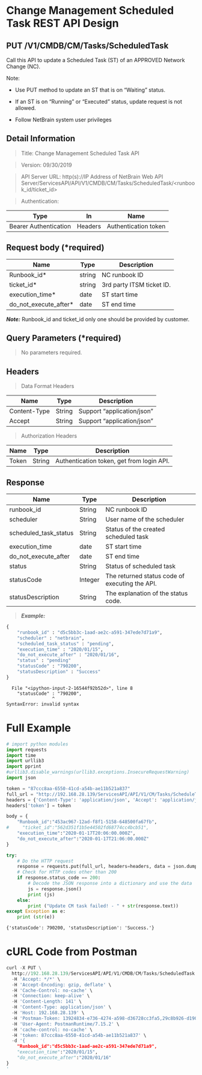 
# Change Management Scheduled Task REST API Design

PUT /V1/CMDB/CM/Tasks/ScheduledTask
-----------------------------------

Call this API to update a Scheduled Task (ST) of an APPROVED Network Change
(NC).

Note:

-   Use PUT method to update an ST that is on “Waiting” status.

-   If an ST is on “Running” or “Executed” status, update request is not
    allowed.

-   Follow NetBrain system user privileges

Detail Information
------------------

> Title: Change Management Scheduled Task API

> Version: 09/30/2019

> API Server URL: http(s)://IP Address of NetBrain Web API
Server/ServicesAPI/API/V1/CMDB/CM/Tasks/ScheduledTask/\<runbook_id/ticket_id\>

> Authentication:

| **Type**              | **In**  | **Name**             |
|-----------------------|---------|----------------------|
| Bearer Authentication | Headers | Authentication token |

Request body (\*required)
-------------------------

| **Name**               | **Type** | **Description** |
|------------------------|----------|-----------------|
| Runbook_id\*           | string   | NC runbook ID               |
| ticket_id\*            | string   | 3rd party ITSM ticket ID.   |
| execution_time\*       | date     | ST start time   |
| do_not_execute_after\* | date     | ST end time     |

***Note:*** Runbook_id and ticket_id only one should be provided by customer.

Query Parameters (\*required)
-----------------------------

> No parameters required.

Headers
-------

>  Data Format Headers

| **Name**     | **Type** | **Description**            |
|--------------|----------|----------------------------|
| Content-Type | String   | Support “application/json” |
| Accept       | String   | Support “application/json” |

> Authorization Headers

| **Name** | **Type** | **Description**                           |
|----------|----------|-------------------------------------------|
| Token    | String   | Authentication token, get from login API. |

Response
--------

| **Name**              | **Type** | **Description**                                |
|-----------------------|----------|------------------------------------------------|
| runbook_id            | String   | NC runbook ID                                  |
| scheduler             | String   | User name of the scheduler                     |
| scheduled_task_status | String   | Status of the created scheduled task           |
| execution_time        | date     | ST start time                                  |
| do_not_execute_after  | date     | ST end time                                    |
| status                | String   | Status of scheduled task                       |
| statusCode            | Integer  | The returned status code of executing the API. |
| statusDescription     | String   | The explanation of the status code.            |

> ***Example:***


```python
{
    "runbook_id" : "d5c5bb3c-1aad-ae2c-a591-347ede7d71a9",
    "scheduler" : "netbrain",
    "scheduled_task_status" : "pending",
    "execution_time" : "2020/01/15",
    "do_not_execute_after" : "2020/01/16",
    "status" : "pending"
    "statusCode" : "790200",
    "statusDescription" : "Success"
}
```


      File "<ipython-input-2-16544f92b52d>", line 8
        "statusCode" : "790200",
                     ^
    SyntaxError: invalid syntax
    


# Full Example


```python
# import python modules 
import requests
import time
import urllib3
import pprint
#urllib3.disable_warnings(urllib3.exceptions.InsecureRequestWarning)
import json

token = "87ccc8aa-6550-41cd-a54b-ae11b521a837" 
full_url = "http://192.168.28.139/ServicesAPI/API/V1/CM/Tasks/ScheduleTask"
headers = {'Content-Type': 'application/json', 'Accept': 'application/json'}  
headers['token'] = token

body = {
    "Runbook_id":"453ac967-12ad-f8f1-5158-648500fa67fb",
#     "ticket_id":"562d351f1b5e44502fd68774cc4bcb51",
    "execution_time":"2020-01-17T20:06:00.000Z",
    "do_not_execute_after":"2020-01-17T21:06:00.000Z"
}

try:
    # Do the HTTP request
    response = requests.put(full_url, headers=headers, data = json.dumps(body), verify=False)
    # Check for HTTP codes other than 200
    if response.status_code == 200:
        # Decode the JSON response into a dictionary and use the data
        js = response.json()
        print (js)
    else:
        print ("Update CM task failed! - " + str(response.text))
except Exception as e:
    print (str(e))
```

    {'statusCode': 790200, 'statusDescription': 'Success.'}
    

# cURL Code from Postman


```python
curl -X PUT \
  http://192.168.28.139/ServicesAPI/API/V1/CMDB/CM/Tasks/ScheduledTask \
  -H 'Accept: */*' \
  -H 'Accept-Encoding: gzip, deflate' \
  -H 'Cache-Control: no-cache' \
  -H 'Connection: keep-alive' \
  -H 'Content-Length: 141' \
  -H 'Content-Type: application/json' \
  -H 'Host: 192.168.28.139' \
  -H 'Postman-Token: 13924834-e736-4274-a598-d36728cc3fa5,29c8b926-d190-4f37-baf7-ff2ca4ca3639' \
  -H 'User-Agent: PostmanRuntime/7.15.2' \
  -H 'cache-control: no-cache' \
  -H 'token: 87ccc8aa-6550-41cd-a54b-ae11b521a837' \
  -d '{
    "Runbook_id":"d5c5bb3c-1aad-ae2c-a591-347ede7d71a9",
    "execution_time":"2020/01/15",
    "do_not_execute_after":"2020/01/16"
}
'
```
